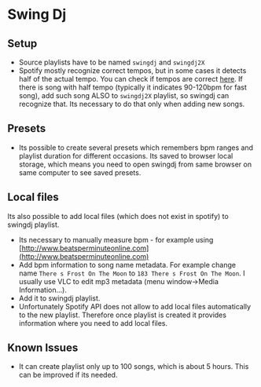 # Swing Dj

## Setup

* Source playlists have to be named `swingdj` and `swingdj2X`
* Spotify mostly recognize correct tempos, but in some cases it detects half of the actual tempo. You can check if tempos are correct [here](http://sortyourmusic.playlistmachinery.com). If there is song with half tempo (typically it indicates 90-120bpm for fast song), add such song ALSO to `swingdj2X` playlist, so swingdj can recognize that. Its necessary to do that only when adding new songs.

## Presets

* Its possible to create several presets which remembers bpm ranges and playlist duration for different occasions. Its saved to browser local storage, which means you need to open swingdj from same browser on same computer to see saved presets.

## Local files

Its also possible to add local files (which does not exist in spotify) to swingdj playlist. 

* Its necessary to manually measure bpm - for example using [http://www.beatsperminuteonline.com](http://www.beatsperminuteonline.com)
* Add bpm information to song name metadata. For example change name `There s Frost On The Moon` to `183 There s Frost On The Moon`. I usually use VLC to edit mp3 metadata (menu window->Media Information...).
* Add it to swingdj playlist.
* Unfortunately Spotify API does not allow to add local files automatically to the new playlist. Therefore once playlist is created it provides information where you need to add local files. 

## Known Issues

* It can create playlist only up to 100 songs, which is about 5 hours. This can be improved if its needed.
